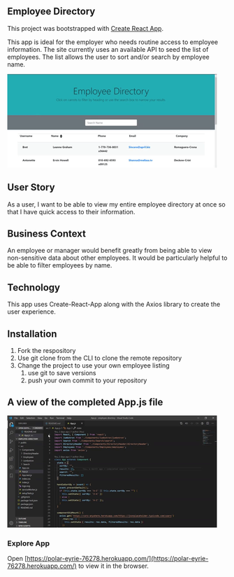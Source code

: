 ## Employee Directory

This project was bootstrapped with [Create React App](https://github.com/facebook/create-react-app).

This app is ideal for the employer who needs routine access to employee information.  The site currently uses an available API to seed the list of employees.  The list allows the user to sort and/or search by employee name.  

![Employee Directory](public/EmployeeDirectoryDemo.gif)  

## User Story

As a user, I want to be able to view my entire employee directory at once so that I have quick access to their information.

## Business Context
An employee or manager would benefit greatly from being able to view non-sensitive data about other employees. It would be particularly helpful to be able to filter employees by name.

## Technology
This app uses Create-React-App along with the Axios library to create the user experience.

## Installation
1. Fork the respository
1. Use git clone from the CLI to clone the remote repository
1. Change the project to use your own employee listing
   1. use git to save versions
   1. push your own commit to your repository

## A view of the completed App.js file

![Code View](public/CodeView.gif)

### Explore App

Open [https://polar-eyrie-76278.herokuapp.com/](https://polar-eyrie-76278.herokuapp.com/) to view it in the browser.
